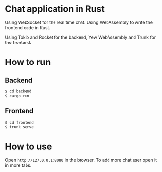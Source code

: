# Chat application in Rust

Using WebSocket for the real time chat. Using WebAssembly to write the frontend code in Rust.

Using Tokio and Rocket for the backend, Yew WebAssembly and Trunk for the frontend.

# How to run

## Backend

```sh
$ cd backend
$ cargo run
```

## Frontend

```sh
$ cd frontend
$ trunk serve
```

# How to use

Open `http://127.0.0.1:8080` in the browser. To add more chat user open it in more tabs.
